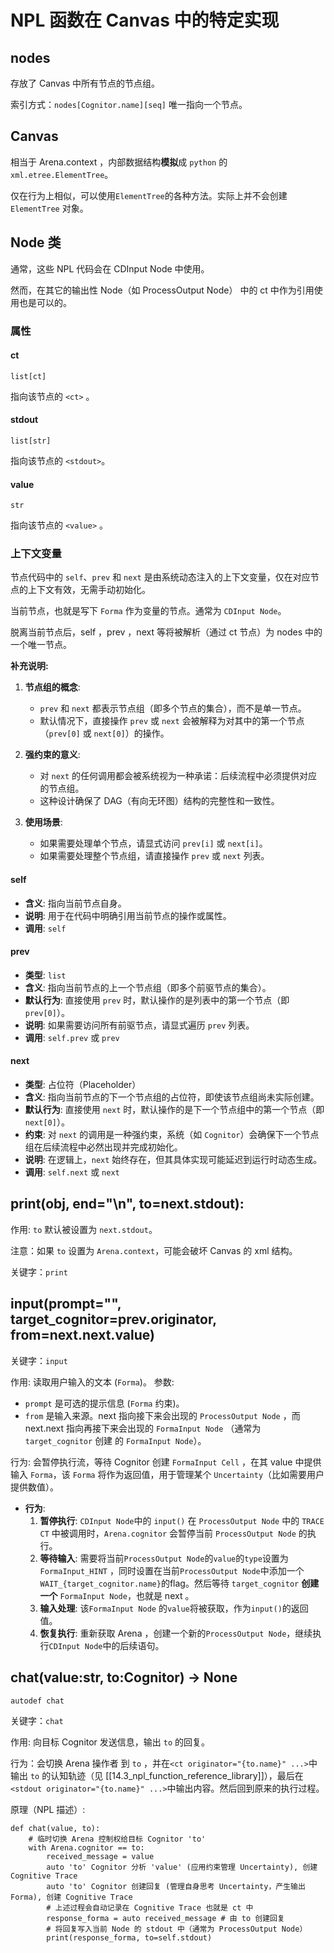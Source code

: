 # NPL 函数在 Canvas 中的特定实现

## nodes

存放了 Canvas 中所有节点的节点组。

索引方式：`nodes[Cognitor.name][seq]` 唯一指向一个节点。

## Canvas

相当于 Arena.context ，内部数据结构**模拟**成 `python` 的 `xml.etree.ElementTree`。

仅在行为上相似，可以使用`ElementTree`的各种方法。实际上并不会创建 `ElementTree` 对象。

## Node 类

通常，这些 NPL 代码会在 CDInput Node 中使用。

然而，在其它的输出性 Node（如 ProcessOutput Node） 中的 ct 中作为引用使用也是可以的。

### 属性
#### ct
`list[ct]`

指向该节点的 `<ct>` 。

#### stdout
`list[str]`

指向该节点的 `<stdout>`。

#### value
`str`

指向该节点的 `<value>` 。

### 上下文变量

节点代码中的 `self`、`prev` 和 `next` 是由系统动态注入的上下文变量，仅在对应节点的上下文有效，无需手动初始化。

当前节点，也就是写下 `Forma` 作为变量的节点。通常为 `CDInput Node`。

脱离当前节点后，self ，prev ，next 等将被解析（通过 ct 节点）为 nodes 中的一个唯一节点。

**补充说明:**

1. **节点组的概念**:
   - `prev` 和 `next` 都表示节点组（即多个节点的集合），而不是单一节点。
   - 默认情况下，直接操作 `prev` 或 `next` 会被解释为对其中的第一个节点（`prev[0]` 或 `next[0]`）的操作。

2. **强约束的意义**:
   - 对 `next` 的任何调用都会被系统视为一种承诺：后续流程中必须提供对应的节点组。
   - 这种设计确保了 DAG（有向无环图）结构的完整性和一致性。

3. **使用场景**:
   - 如果需要处理单个节点，请显式访问 `prev[i]` 或 `next[i]`。
   - 如果需要处理整个节点组，请直接操作 `prev` 或 `next` 列表。

#### self
- **含义**: 指向当前节点自身。  
- **说明**: 用于在代码中明确引用当前节点的操作或属性。
- **调用**: `self`

#### prev
- **类型**: `list`  
- **含义**: 指向当前节点的上一个节点组（即多个前驱节点的集合）。  
- **默认行为**: 直接使用 `prev` 时，默认操作的是列表中的第一个节点（即 `prev[0]`）。  
- **说明**: 如果需要访问所有前驱节点，请显式遍历 `prev` 列表。
- **调用**: `self.prev` 或 `prev`

#### next
- **类型**: 占位符（Placeholder）  
- **含义**: 指向当前节点的下一个节点组的占位符，即使该节点组尚未实际创建。  
- **默认行为**: 直接使用 `next` 时，默认操作的是下一个节点组中的第一个节点（即 `next[0]`）。  
- **约束**: 对 `next` 的调用是一种强约束，系统（如 `Cognitor`）会确保下一个节点组在后续流程中必然出现并完成初始化。  
- **说明**: 在逻辑上，`next` 始终存在，但其具体实现可能延迟到运行时动态生成。
- **调用**: `self.next` 或 `next`


## print(obj, end="\n", to=next.stdout):

作用: `to` 默认被设置为 `next.stdout`。

注意：如果 `to` 设置为 `Arena.context`，可能会破坏 Canvas 的 xml 结构。

关键字：`print`

## input(prompt="", target_cognitor=prev.originator, from=next.next.value)

关键字：`input`

作用: 读取用户输入的文本 (`Forma`)。
参数: 
- `prompt` 是可选的提示信息 (`Forma` 约束)。
- `from` 是输入来源。next 指向接下来会出现的 `ProcessOutput Node` ，而next.next 指向再接下来会出现的 `FormaInput Node` （通常为 `target_cognitor` 创建 的 `FormaInput Node`）。

行为: 会暂停执行流，等待 Cognitor 创建 `FormaInput Cell` ，在其 value 中提供输入 `Forma`，该 `Forma` 将作为返回值，用于管理某个 `Uncertainty`（比如需要用户提供数值）。

*   **行为**: 
	1.   **暂停执行**: `CDInput Node`中的 `input()` 在 `ProcessOutput Node` 中的 `TRACE CT` 中被调用时，`Arena.cognitor` 会暂停当前 `ProcessOutput Node` 的执行。
	2.   **等待输入**: 需要将当前`ProcessOutput Node`的`value`的`type`设置为`FormaInput_HINT` ，同时设置在当前`ProcessOutput Node`中添加一个 `WAIT_{target_cognitor.name}`的flag。然后等待 `target_cognitor` **创建一个** `FormaInput Node`，也就是 next 。
	3.   **输入处理**: 该`FormaInput Node` 的`value`将被获取，作为`input()`的返回值。
	4.   **恢复执行**: 重新获取 Arena ，创建一个新的`ProcessOutput Node`，继续执行`CDInput Node`中的后续语句。

## chat(value:str, to:Cognitor) -> None

`autodef chat`

关键字：`chat`

作用: 向目标 Cognitor 发送信息，输出 `to` 的回复。

行为：会切换 Arena 操作者 到 `to` ，并在`<ct originator="{to.name}" ...>`中输出 `to` 的认知轨迹（见 [[14.3_npl_function_reference_library]]），最后在 `<stdout originator="{to.name}" ...>`中输出内容。然后回到原来的执行过程。

原理（NPL 描述）:
```npl
def chat(value, to):
    # 临时切换 Arena 控制权给目标 Cognitor 'to'
    with Arena.cognitor == to:
        received_message = value
        auto 'to' Cognitor 分析 'value' (应用约束管理 Uncertainty), 创建 Cognitive Trace
        auto 'to' Cognitor 创建回复 (管理自身思考 Uncertainty，产生输出 Forma), 创建 Cognitive Trace
        # 上述过程会自动记录在 Cognitive Trace 也就是 ct 中
        response_forma = auto received_message # 由 to 创建回复
        # 将回复写入当前 Node 的 stdout 中（通常为 ProcessOutput Node）
        print(response_forma, to=self.stdout)
```